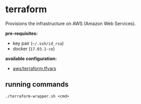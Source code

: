 # terraform
Provisions the infrastructure on AWS (Amazon Web Services).

**pre-requisites:**
- key pair (`~/.ssh/id_rsa`)
- docker (`17.03.1-ce`)

**available configuration:**
- [aws/terraform.tfvars](aws/terraform.tfvars)

## running commands
```shell
./terraform-wrapper.sh <cmd>
```
